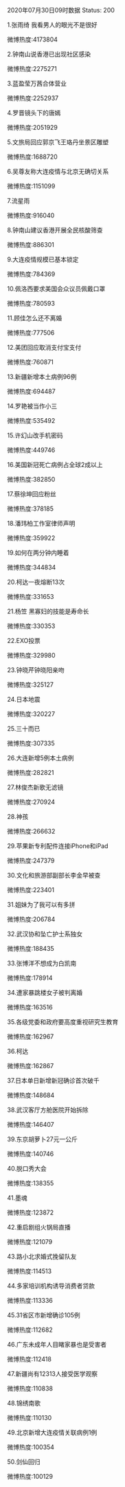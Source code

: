 2020年07月30日09时数据
Status: 200

1.张雨绮 我看男人的眼光不是很好

微博热度:4173804

2.钟南山说香港已出现社区感染

微博热度:2275271

3.蓝盈莹万茜合体营业

微博热度:2252937

4.罗晋镜头下的唐嫣

微博热度:2051929

5.文旅局回应郭京飞王珞丹坐景区雕塑

微博热度:1688720

6.吴尊友称大连疫情与北京无确切关系

微博热度:1151099

7.流星雨

微博热度:916040

8.钟南山建议香港开展全民核酸筛查

微博热度:886301

9.大连疫情规模已基本锁定

微博热度:784369

10.佩洛西要求美国会众议员佩戴口罩

微博热度:780593

11.顾佳怎么还不离婚

微博热度:777506

12.美团回应取消支付宝支付

微博热度:760871

13.新疆新增本土病例96例

微博热度:694487

14.罗艳被当作小三

微博热度:535492

15.许幻山改手机密码

微博热度:449746

16.美国新冠死亡病例占全球2成以上

微博热度:382850

17.蔡徐坤回应粉丝

微博热度:378185

18.潘玮柏工作室律师声明

微博热度:359922

19.如何在两分钟内睡着

微博热度:344834

20.柯达一夜熔断13次

微博热度:331653

21.杨笠 黑寡妇的技能是寿命长

微博热度:330353

22.EXO投票

微博热度:329980

23.钟晓芹钟晓阳亲吻

微博热度:325127

24.日本地震

微博热度:320227

25.三十而已

微博热度:307335

26.大连新增5例本土病例

微博热度:282821

27.林俊杰新歌无滤镜

微博热度:270924

28.神孩

微博热度:266632

29.苹果新专利配件连接iPhone和iPad

微博热度:247379

30.文化和旅游部副部长李金早被查

微博热度:223401

31.姐妹为了我可以有多拼

微博热度:206784

32.武汉协和坠亡护士系独女

微博热度:188435

33.张博洋不想成为白凯南

微博热度:178914

34.遭家暴跳楼女子被判离婚

微博热度:163516

35.各级党委和政府要高度重视研究生教育

微博热度:162967

36.柯达

微博热度:162867

37.日本单日新增新冠确诊首次破千

微博热度:148684

38.武汉客厅方舱医院开始拆除

微博热度:146407

39.东京胡萝卜27元一公斤

微博热度:140746

40.脱口秀大会

微博热度:138355

41.墨魂

微博热度:123872

42.重启剧组火锅局直播

微博热度:121079

43.路小北求婚式挽留队友

微博热度:114513

44.多家培训机构诱导消费者贷款

微博热度:113336

45.31省区市新增确诊105例

微博热度:112682

46.广东未成年人目睹家暴也是受害者

微博热度:112418

47.新疆尚有12313人接受医学观察

微博热度:110838

48.锦绣南歌

微博热度:110130

49.北京新增大连疫情关联病例1例

微博热度:100354

50.剑仙回归

微博热度:100129

